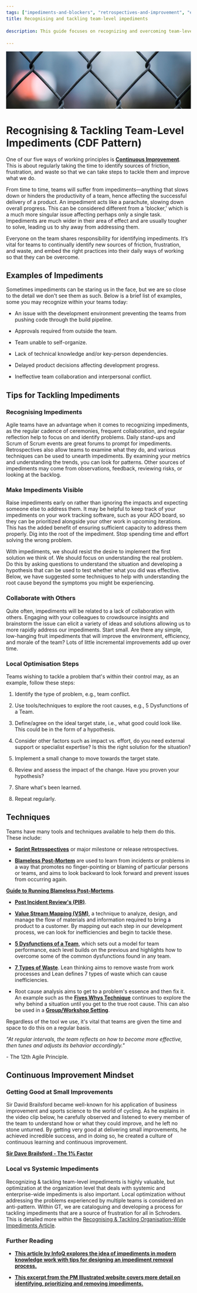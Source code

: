 ```yaml
---
tags: ["impediments-and-blockers", "retrospectives-and-improvement", "efficiency-and-waste"]
title: Recognising and tackling team-level impediments

description: This guide focuses on recognizing and overcoming team-level impediments within agile frameworks, emphasizing continuous improvement in operations. It outlines strategies for identifying and addressing friction points through collaboration, prioritization, and root cause analysis, with techniques such as retrospectives and value stream mapping to enhance team productivity and foster a culture of continuous learning and optimization.

---
```



![A close-up of a chain link fence](Recognising%20and%20tackling%20team-level%20impediments_media/media/image1.jpeg)

# Recognising & Tackling Team-Level Impediments (CDF Pattern)



One of our five ways of working principles is [**Continuous Improvement**](https://schroders365eur.sharepoint.com/sites/myschroders/content/Pages/CorporatePages/cA5DcI8h54ye17yXUNla6w/d88bc27f-dd37-4d04-878e-c46efea9d098.aspx). This is about regularly taking the time to identify sources of friction, frustration, and waste so that we can take steps to tackle them and improve what we do.

From time to time, teams will suffer from impediments—anything that slows down or hinders the productivity of a team, hence affecting the successful delivery of a product. An impediment acts like a parachute, slowing down overall progress. This can be considered different from a 'blocker,' which is a much more singular issue affecting perhaps only a single task. Impediments are much wider in their area of effect and are usually tougher to solve, leading us to shy away from addressing them.

Everyone on the team shares responsibility for identifying impediments. It’s vital for teams to continually identify new sources of friction, frustration, and waste, and embed the right practices into their daily ways of working so that they can be overcome.

## Examples of Impediments

Sometimes impediments can be staring us in the face, but we are so close to the detail we don't see them as such. Below is a brief list of examples, some you may recognize within your teams today:

- An issue with the development environment preventing the teams from pushing code through the build pipeline.

- Approvals required from outside the team.

- Team unable to self-organize.

- Lack of technical knowledge and/or key-person dependencies.

- Delayed product decisions affecting development progress.

- Ineffective team collaboration and interpersonal conflict.

## Tips for Tackling Impediments

### Recognising Impediments

Agile teams have an advantage when it comes to recognizing impediments, as the regular cadence of ceremonies, frequent collaboration, and regular reflection help to focus on and identify problems. Daily stand-ups and Scrum of Scrum events are great forums to prompt for impediments. Retrospectives also allow teams to examine what they do, and various techniques can be used to unearth impediments. By examining your metrics and understanding the trends, you can look for patterns. Other sources of impediments may come from observations, feedback, reviewing risks, or looking at the backlog.

### Make Impediments Visible

Raise impediments early on rather than ignoring the impacts and expecting someone else to address them. It may be helpful to keep track of your impediments on your work tracking software, such as your ADO board, so they can be prioritized alongside your other work in upcoming iterations. This has the added benefit of ensuring sufficient capacity to address them properly. Dig into the root of the impediment. Stop spending time and effort solving the wrong problem.

With impediments, we should resist the desire to implement the first solution we think of. We should focus on understanding the real problem. Do this by asking questions to understand the situation and developing a hypothesis that can be used to test whether what you did was effective. Below, we have suggested some techniques to help with understanding the root cause beyond the symptoms you might be experiencing.

### Collaborate with Others

Quite often, impediments will be related to a lack of collaboration with others. Engaging with your colleagues to crowdsource insights and brainstorm the issue can elicit a variety of ideas and solutions allowing us to more rapidly address our impediments. Start small. Are there any simple, low-hanging fruit impediments that will improve the environment, efficiency, and morale of the team? Lots of little incremental improvements add up over time.

### Local Optimisation Steps

Teams wishing to tackle a problem that's within their control may, as an example, follow these steps:

1. Identify the type of problem, e.g., team conflict.

2. Use tools/techniques to explore the root causes, e.g., 5 Dysfunctions of a Team.

3. Define/agree on the ideal target state, i.e., what good could look like. This could be in the form of a hypothesis.

4. Consider other factors such as impact vs. effort, do you need external support or specialist expertise? Is this the right solution for the situation?

5. Implement a small change to move towards the target state.

6. Review and assess the impact of the change. Have you proven your hypothesis?

7. Share what's been learned.

8. Repeat regularly.

## Techniques

Teams have many tools and techniques available to help them do this. These include:

- [**Sprint Retrospectives**](https://schroders365eur.sharepoint.com/sites/myschroders/content/Pages/CorporatePages/cA5DcI8h54ye17yXUNla6w/11323923-036e-4eb7-9d15-12856e7b2a0b.aspx) or major milestone or release retrospectives.

- [**Blameless Post-Mortem**](https://sre.google/sre-book/postmortem-culture/) are used to learn from incidents or problems in a way that promotes no finger-pointing or blaming of particular persons or teams, and aims to look backward to look forward and prevent issues from occurring again.

[**Guide to Running Blameless Post-Mortems**](https://www.smartsheet.com/content/blameless-postmortem-guide).

- [**Post Incident Review's (PIR)**](https://www.mindtools.com/pages/article/newPPM_74.htm).

- [**Value Stream Mapping (VSM)**](https://www.atlassian.com/continuous-delivery/principles/value-stream-mapping), a technique to analyze, design, and manage the flow of materials and information required to bring a product to a customer. By mapping out each step in our development process, we can look for inefficiencies and begin to tackle these.

- [**5 Dysfunctions of a Team**](https://confluence.schroders.com/display/ESD/The+Five+Dysfunctions+of+a+Team), which sets out a model for team performance, each level builds on the previous and highlights how to overcome some of the common dysfunctions found in any team.

- [**7 Types of Waste**](https://confluence.schroders.com/display/DIT/Waste). Lean thinking aims to remove waste from work processes and Lean defines 7 types of waste which can cause inefficiencies.

- Root cause analysis aims to get to a problem's essence and then fix it. An example such as the [**Fives Whys Technique**](https://kanbanize.com/lean-management/improvement/5-whys-analysis-tool) continues to explore the why behind a situation until you get to the true root cause. This can also be used in a [**Group/Workshop Setting**](https://www.liberatingstructures.com/3-nine-whys/).

Regardless of the tool we use, it's vital that teams are given the time and space to do this on a regular basis.

*"At regular intervals, the team reflects on how to become more effective, then tunes and adjusts its behavior accordingly."*

\- The 12th Agile Principle.

## Continuous Improvement Mindset

### Getting Good at Small Improvements

Sir David Brailsford became well-known for his application of business improvement and sports science to the world of cycling. As he explains in the video clip below, he carefully observed and listened to every member of the team to understand how or what they could improve, and he left no stone unturned. By getting very good at delivering small improvements, he achieved incredible success, and in doing so, he created a culture of continuous learning and continuous improvement.

[**Sir Dave Brailsford - The 1% Factor**](https://youtu.be/NQxYlu12ji8)

### Local vs Systemic Impediments

Recognizing & tackling team-level impediments is highly valuable, but optimization at the organization level that deals with systemic and enterprise-wide impediments is also important. Local optimization without addressing the problems experienced by multiple teams is considered an anti-pattern. Within GT, we are cataloguing and developing a process for tackling impediments that are a source of frustration for all in Schroders. This is detailed more within the [Recognising & Tackling Organisation-Wide Impediments Article](https://schroders365eur.sharepoint.com/sites/myschroders/content/Pages/CorporatePages/ID6VBaZIXQPTWxMkPM5uw/14c1a8d6-9ad4-49ab-a0ec-e9504707cf21.aspx).

### Further Reading

- [**This article by InfoQ explores the idea of impediments in modern knowledge work with tips for designing an impediment removal process.**](https://www.infoq.com/articles/impediment-busting/)

- [**This excerpt from the PM Illustrated website covers more detail on identifying, prioritizing and removing impediments.**](https://www.pmillustrated.com/1-7-remove-impediments/)




